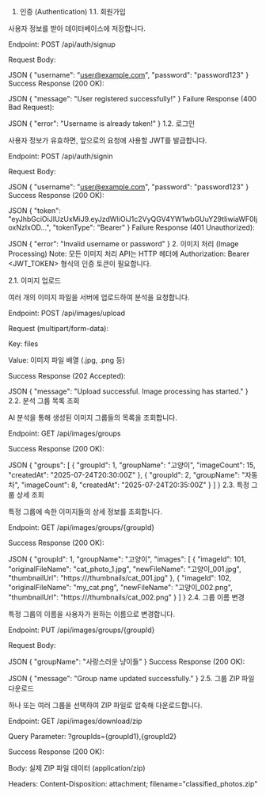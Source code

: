 1. 인증 (Authentication)
1.1. 회원가입

사용자 정보를 받아 데이터베이스에 저장합니다.

Endpoint: POST /api/auth/signup

Request Body:

JSON
{
  "username": "user@example.com",
  "password": "password123"
}
Success Response (200 OK):

JSON
{
  "message": "User registered successfully!"
}
Failure Response (400 Bad Request):

JSON
{
  "error": "Username is already taken!"
}
1.2. 로그인

사용자 정보가 유효하면, 앞으로의 요청에 사용할 JWT를 발급합니다.

Endpoint: POST /api/auth/signin

Request Body:

JSON
{
  "username": "user@example.com",
  "password": "password123"
}
Success Response (200 OK):

JSON
{
  "token": "eyJhbGciOiJIUzUxMiJ9.eyJzdWIiOiJ1c2VyQGV4YW1wbGUuY29tIiwiaWF0IjoxNzIxOD...",
  "tokenType": "Bearer"
}
Failure Response (401 Unauthorized):

JSON
{
  "error": "Invalid username or password"
}
2. 이미지 처리 (Image Processing)
Note: 모든 이미지 처리 API는 HTTP 헤더에 Authorization: Bearer <JWT_TOKEN> 형식의 인증 토큰이 필요합니다.

2.1. 이미지 업로드

여러 개의 이미지 파일을 서버에 업로드하여 분석을 요청합니다.

Endpoint: POST /api/images/upload

Request (multipart/form-data):

Key: files

Value: 이미지 파일 배열 (.jpg, .png 등)

Success Response (202 Accepted):

JSON
{
  "message": "Upload successful. Image processing has started."
}
2.2. 분석 그룹 목록 조회

AI 분석을 통해 생성된 이미지 그룹들의 목록을 조회합니다.

Endpoint: GET /api/images/groups

Success Response (200 OK):

JSON
{
  "groups": [
    {
      "groupId": 1,
      "groupName": "고양이",
      "imageCount": 15,
      "createdAt": "2025-07-24T20:30:00Z"
    },
    {
      "groupId": 2,
      "groupName": "자동차",
      "imageCount": 8,
      "createdAt": "2025-07-24T20:35:00Z"
    }
  ]
}
2.3. 특정 그룹 상세 조회

특정 그룹에 속한 이미지들의 상세 정보를 조회합니다.

Endpoint: GET /api/images/groups/{groupId}

Success Response (200 OK):

JSON
{
  "groupId": 1,
  "groupName": "고양이",
  "images": [
    {
      "imageId": 101,
      "originalFileName": "cat_photo_1.jpg",
      "newFileName": "고양이_001.jpg",
      "thumbnailUrl": "https://<your-cdn>/thumbnails/cat_001.jpg"
    },
    {
      "imageId": 102,
      "originalFileName": "my_cat.png",
      "newFileName": "고양이_002.png",
      "thumbnailUrl": "https://<your-cdn>/thumbnails/cat_002.png"
    }
  ]
}
2.4. 그룹 이름 변경

특정 그룹의 이름을 사용자가 원하는 이름으로 변경합니다.

Endpoint: PUT /api/images/groups/{groupId}

Request Body:

JSON
{
  "groupName": "사랑스러운 냥이들"
}
Success Response (200 OK):

JSON
{
  "message": "Group name updated successfully."
}
2.5. 그룹 ZIP 파일 다운로드

하나 또는 여러 그룹을 선택하여 ZIP 파일로 압축해 다운로드합니다.

Endpoint: GET /api/images/download/zip

Query Parameter: ?groupIds={groupId1},{groupId2}

Success Response (200 OK):

Body: 실제 ZIP 파일 데이터 (application/zip)

Headers: Content-Disposition: attachment; filename="classified_photos.zip"
